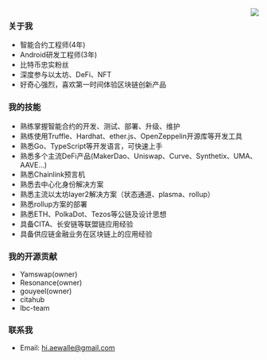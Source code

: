 <img src="https://github-readme-stats.vercel.app/api?username=a186r&show_icons=true&theme=highcontrast" align="right">

### 关于我
- 智能合约工程师(4年)
- Android研发工程师(3年)
- 比特币忠实粉丝
- 深度参与以太坊、DeFi、NFT
- 好奇心强烈，喜欢第一时间体验区块链创新产品

### 我的技能
- 熟练掌握智能合约的开发、测试、部署、升级、维护
- 熟练使用Truffle、Hardhat、ether.js、OpenZeppelin开源库等开发工具
- 熟悉Go、TypeScript等开发语言，可快速上手
- 熟悉多个主流DeFi产品(MakerDao、Uniswap、Curve、Synthetix、UMA、AAVE...)
- 熟悉Chainlink预言机
- 熟悉去中心化身份解决方案
- 熟悉主流以太坊layer2解决方案（状态通道、plasma、rollup）
- 熟悉rollup方案的部署
- 熟悉ETH、PolkaDot、Tezos等公链及设计思想
- 具备CITA、长安链等联盟链应用经验
- 具备供应链金融业务在区块链上的应用经验

### 我的开源贡献
- Yamswap(owner)
- Resonance(owner)
- gouyeel(owner)
- citahub
- lbc-team

### 联系我
- Email: hi.aewalle@gmail.com
